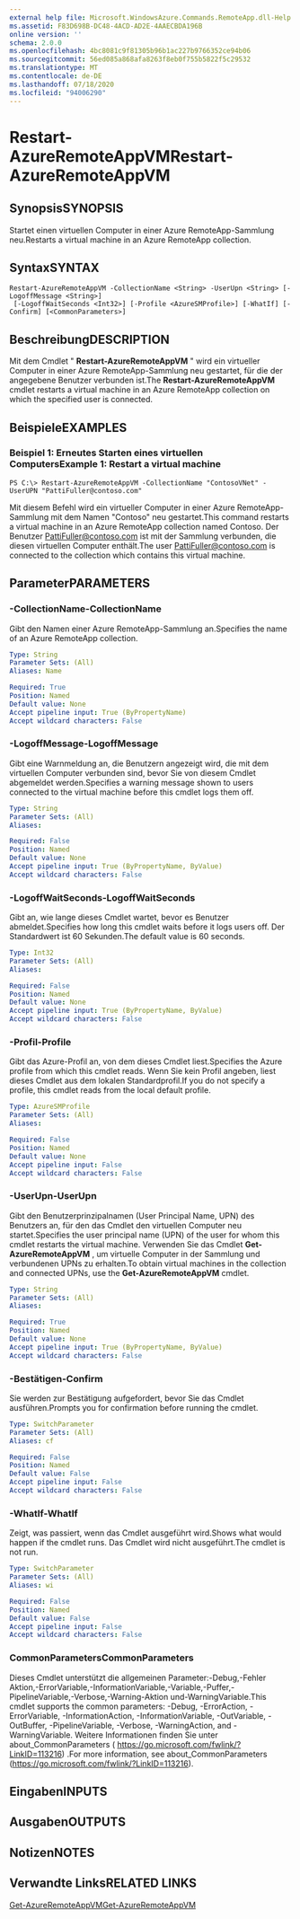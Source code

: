 ```yaml
---
external help file: Microsoft.WindowsAzure.Commands.RemoteApp.dll-Help.xml
ms.assetid: F83D698B-DC48-4ACD-AD2E-4AAECBDA196B
online version: ''
schema: 2.0.0
ms.openlocfilehash: 4bc8081c9f81305b96b1ac227b9766352ce94b06
ms.sourcegitcommit: 56ed085a868afa8263f8eb0f755b5822f5c29532
ms.translationtype: MT
ms.contentlocale: de-DE
ms.lasthandoff: 07/18/2020
ms.locfileid: "94006290"
---
```

# <span data-ttu-id="8d4ed-101">Restart-AzureRemoteAppVM</span><span class="sxs-lookup"><span data-stu-id="8d4ed-101">Restart-AzureRemoteAppVM</span></span>

## <span data-ttu-id="8d4ed-102">Synopsis</span><span class="sxs-lookup"><span data-stu-id="8d4ed-102">SYNOPSIS</span></span>
<span data-ttu-id="8d4ed-103">Startet einen virtuellen Computer in einer Azure RemoteApp-Sammlung neu.</span><span class="sxs-lookup"><span data-stu-id="8d4ed-103">Restarts a virtual machine in an Azure RemoteApp collection.</span></span>

## <span data-ttu-id="8d4ed-104">Syntax</span><span class="sxs-lookup"><span data-stu-id="8d4ed-104">SYNTAX</span></span>

```
Restart-AzureRemoteAppVM -CollectionName <String> -UserUpn <String> [-LogoffMessage <String>]
 [-LogoffWaitSeconds <Int32>] [-Profile <AzureSMProfile>] [-WhatIf] [-Confirm] [<CommonParameters>]
```

## <span data-ttu-id="8d4ed-105">Beschreibung</span><span class="sxs-lookup"><span data-stu-id="8d4ed-105">DESCRIPTION</span></span>
<span data-ttu-id="8d4ed-106">Mit dem Cmdlet " **Restart-AzureRemoteAppVM** " wird ein virtueller Computer in einer Azure RemoteApp-Sammlung neu gestartet, für die der angegebene Benutzer verbunden ist.</span><span class="sxs-lookup"><span data-stu-id="8d4ed-106">The **Restart-AzureRemoteAppVM** cmdlet restarts a virtual machine in an Azure RemoteApp collection on which the specified user is connected.</span></span>

## <span data-ttu-id="8d4ed-107">Beispiele</span><span class="sxs-lookup"><span data-stu-id="8d4ed-107">EXAMPLES</span></span>

### <span data-ttu-id="8d4ed-108">Beispiel 1: Erneutes Starten eines virtuellen Computers</span><span class="sxs-lookup"><span data-stu-id="8d4ed-108">Example 1: Restart a virtual machine</span></span>
```
PS C:\> Restart-AzureRemoteAppVM -CollectionName "ContosoVNet" -UserUPN "PattiFuller@contoso.com"
```

<span data-ttu-id="8d4ed-109">Mit diesem Befehl wird ein virtueller Computer in einer Azure RemoteApp-Sammlung mit dem Namen "Contoso" neu gestartet.</span><span class="sxs-lookup"><span data-stu-id="8d4ed-109">This command restarts a virtual machine in an Azure RemoteApp collection named Contoso.</span></span>
<span data-ttu-id="8d4ed-110">Der Benutzer PattiFuller@contoso.com ist mit der Sammlung verbunden, die diesen virtuellen Computer enthält.</span><span class="sxs-lookup"><span data-stu-id="8d4ed-110">The user PattiFuller@contoso.com is connected to the collection which contains this virtual machine.</span></span>

## <span data-ttu-id="8d4ed-111">Parameter</span><span class="sxs-lookup"><span data-stu-id="8d4ed-111">PARAMETERS</span></span>

### <span data-ttu-id="8d4ed-112">-CollectionName</span><span class="sxs-lookup"><span data-stu-id="8d4ed-112">-CollectionName</span></span>
<span data-ttu-id="8d4ed-113">Gibt den Namen einer Azure RemoteApp-Sammlung an.</span><span class="sxs-lookup"><span data-stu-id="8d4ed-113">Specifies the name of an Azure RemoteApp collection.</span></span>

```yaml
Type: String
Parameter Sets: (All)
Aliases: Name

Required: True
Position: Named
Default value: None
Accept pipeline input: True (ByPropertyName)
Accept wildcard characters: False
```

### <span data-ttu-id="8d4ed-114">-LogoffMessage</span><span class="sxs-lookup"><span data-stu-id="8d4ed-114">-LogoffMessage</span></span>
<span data-ttu-id="8d4ed-115">Gibt eine Warnmeldung an, die Benutzern angezeigt wird, die mit dem virtuellen Computer verbunden sind, bevor Sie von diesem Cmdlet abgemeldet werden.</span><span class="sxs-lookup"><span data-stu-id="8d4ed-115">Specifies a warning message shown to users connected to the virtual machine before this cmdlet logs them off.</span></span>

```yaml
Type: String
Parameter Sets: (All)
Aliases: 

Required: False
Position: Named
Default value: None
Accept pipeline input: True (ByPropertyName, ByValue)
Accept wildcard characters: False
```

### <span data-ttu-id="8d4ed-116">-LogoffWaitSeconds</span><span class="sxs-lookup"><span data-stu-id="8d4ed-116">-LogoffWaitSeconds</span></span>
<span data-ttu-id="8d4ed-117">Gibt an, wie lange dieses Cmdlet wartet, bevor es Benutzer abmeldet.</span><span class="sxs-lookup"><span data-stu-id="8d4ed-117">Specifies how long this cmdlet waits before it logs users off.</span></span>
<span data-ttu-id="8d4ed-118">Der Standardwert ist 60 Sekunden.</span><span class="sxs-lookup"><span data-stu-id="8d4ed-118">The default value is 60 seconds.</span></span>

```yaml
Type: Int32
Parameter Sets: (All)
Aliases: 

Required: False
Position: Named
Default value: None
Accept pipeline input: True (ByPropertyName, ByValue)
Accept wildcard characters: False
```

### <span data-ttu-id="8d4ed-119">-Profil</span><span class="sxs-lookup"><span data-stu-id="8d4ed-119">-Profile</span></span>
<span data-ttu-id="8d4ed-120">Gibt das Azure-Profil an, von dem dieses Cmdlet liest.</span><span class="sxs-lookup"><span data-stu-id="8d4ed-120">Specifies the Azure profile from which this cmdlet reads.</span></span>
<span data-ttu-id="8d4ed-121">Wenn Sie kein Profil angeben, liest dieses Cmdlet aus dem lokalen Standardprofil.</span><span class="sxs-lookup"><span data-stu-id="8d4ed-121">If you do not specify a profile, this cmdlet reads from the local default profile.</span></span>

```yaml
Type: AzureSMProfile
Parameter Sets: (All)
Aliases: 

Required: False
Position: Named
Default value: None
Accept pipeline input: False
Accept wildcard characters: False
```

### <span data-ttu-id="8d4ed-122">-UserUpn</span><span class="sxs-lookup"><span data-stu-id="8d4ed-122">-UserUpn</span></span>
<span data-ttu-id="8d4ed-123">Gibt den Benutzerprinzipalnamen (User Principal Name, UPN) des Benutzers an, für den das Cmdlet den virtuellen Computer neu startet.</span><span class="sxs-lookup"><span data-stu-id="8d4ed-123">Specifies the user principal name (UPN) of the user for whom this cmdlet restarts the virtual machine.</span></span>
<span data-ttu-id="8d4ed-124">Verwenden Sie das Cmdlet **Get-AzureRemoteAppVM** , um virtuelle Computer in der Sammlung und verbundenen UPNs zu erhalten.</span><span class="sxs-lookup"><span data-stu-id="8d4ed-124">To obtain virtual machines in the collection and connected UPNs, use the **Get-AzureRemoteAppVM** cmdlet.</span></span>

```yaml
Type: String
Parameter Sets: (All)
Aliases: 

Required: True
Position: Named
Default value: None
Accept pipeline input: True (ByPropertyName, ByValue)
Accept wildcard characters: False
```

### <span data-ttu-id="8d4ed-125">-Bestätigen</span><span class="sxs-lookup"><span data-stu-id="8d4ed-125">-Confirm</span></span>
<span data-ttu-id="8d4ed-126">Sie werden zur Bestätigung aufgefordert, bevor Sie das Cmdlet ausführen.</span><span class="sxs-lookup"><span data-stu-id="8d4ed-126">Prompts you for confirmation before running the cmdlet.</span></span>

```yaml
Type: SwitchParameter
Parameter Sets: (All)
Aliases: cf

Required: False
Position: Named
Default value: False
Accept pipeline input: False
Accept wildcard characters: False
```

### <span data-ttu-id="8d4ed-127">-WhatIf</span><span class="sxs-lookup"><span data-stu-id="8d4ed-127">-WhatIf</span></span>
<span data-ttu-id="8d4ed-128">Zeigt, was passiert, wenn das Cmdlet ausgeführt wird.</span><span class="sxs-lookup"><span data-stu-id="8d4ed-128">Shows what would happen if the cmdlet runs.</span></span>
<span data-ttu-id="8d4ed-129">Das Cmdlet wird nicht ausgeführt.</span><span class="sxs-lookup"><span data-stu-id="8d4ed-129">The cmdlet is not run.</span></span>

```yaml
Type: SwitchParameter
Parameter Sets: (All)
Aliases: wi

Required: False
Position: Named
Default value: False
Accept pipeline input: False
Accept wildcard characters: False
```

### <span data-ttu-id="8d4ed-130">CommonParameters</span><span class="sxs-lookup"><span data-stu-id="8d4ed-130">CommonParameters</span></span>
<span data-ttu-id="8d4ed-131">Dieses Cmdlet unterstützt die allgemeinen Parameter:-Debug,-Fehler Aktion,-ErrorVariable,-InformationVariable,-Variable,-Puffer,-PipelineVariable,-Verbose,-Warning-Aktion und-WarningVariable.</span><span class="sxs-lookup"><span data-stu-id="8d4ed-131">This cmdlet supports the common parameters: -Debug, -ErrorAction, -ErrorVariable, -InformationAction, -InformationVariable, -OutVariable, -OutBuffer, -PipelineVariable, -Verbose, -WarningAction, and -WarningVariable.</span></span> <span data-ttu-id="8d4ed-132">Weitere Informationen finden Sie unter about_CommonParameters ( https://go.microsoft.com/fwlink/?LinkID=113216) .</span><span class="sxs-lookup"><span data-stu-id="8d4ed-132">For more information, see about_CommonParameters (https://go.microsoft.com/fwlink/?LinkID=113216).</span></span>

## <span data-ttu-id="8d4ed-133">Eingaben</span><span class="sxs-lookup"><span data-stu-id="8d4ed-133">INPUTS</span></span>

## <span data-ttu-id="8d4ed-134">Ausgaben</span><span class="sxs-lookup"><span data-stu-id="8d4ed-134">OUTPUTS</span></span>

## <span data-ttu-id="8d4ed-135">Notizen</span><span class="sxs-lookup"><span data-stu-id="8d4ed-135">NOTES</span></span>

## <span data-ttu-id="8d4ed-136">Verwandte Links</span><span class="sxs-lookup"><span data-stu-id="8d4ed-136">RELATED LINKS</span></span>

[<span data-ttu-id="8d4ed-137">Get-AzureRemoteAppVM</span><span class="sxs-lookup"><span data-stu-id="8d4ed-137">Get-AzureRemoteAppVM</span></span>](./Get-AzureRemoteAppVM.md)



